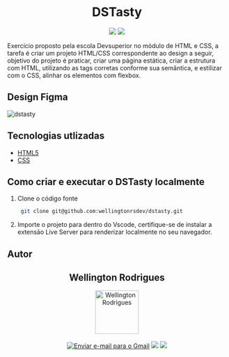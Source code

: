<h1 align="center">DSTasty</h1>
<p align='center'> 
    <img src="https://img.shields.io/badge/HTML5-E34F26?style=for-the-badge&logo=html5&logoColor=white"/>
    <img src="https://img.shields.io/badge/CSS3-1572B6?style=for-the-badge&logo=css3&logoColor=white">
</p>

Exercício proposto pela escola Devsuperior no módulo de HTML  e CSS, a tarefa é criar um projeto HTML/CSS correspondente ao design a seguir, 
objetivo do projeto é praticar, criar uma página estática, criar a estrutura com HTML, utilizando as tags corretas conforme sua semântica,
e estilizar com o CSS, alinhar os elementos com flexbox.

## Design Figma

![dstasty](https://github.com/user-attachments/assets/3fa975b5-d9a0-4d6c-b48d-8f22e3c208d4)


## Tecnologias utlizadas

- [HTML5](https://developer.mozilla.org/en-US/docs/Glossary/HTML5)
- [CSS](https://developer.mozilla.org/en-US/docs/Web/CSS)

## Como criar e executar o DSTasty localmente

1. Clone o código fonte

   ```bash
    git clone git@github.com:wellingtonrsdev/dstasty.git
   ```
2. Importe o projeto para dentro do Vscode, certifique-se de instalar a extensão Live Server para renderizar localmente no seu navegador.


## Autor

   <div align="center">
   <h2>Wellington Rodrigues</h2>
      <img src="https://avatars.githubusercontent.com/u/99605930?v=4" width="100px;" alt="Wellington Rodrigues">
   </div>
   </br>

   <div align="center">
   <a href="mailto:rodrigueswellington3@gmail.com"><img src="https://img.shields.io/badge/-Gmail-%23333?style=for-the-badge&logo=gmail&logoColor=white" alt="Enviar e-mail para o Gmail"></a>
  <a href="https://www.linkedin.com/in/wellington-rodrigues-rsdev" target="_blank"><img src="https://img.shields.io/badge/-LinkedIn-%230077B5?style=for-the-badge&logo=linkedin&logoColor=white" target="_blank"></a>
  <a href="https://www.dio.me/users/rodrigueswellington3" target="_blank"><img src="https://img.shields.io/badge/-Meu perfil na dio-%230077B5?style=for-the-badge&logo=dio&logoColor=white" target="_blank"></a>
</div>
